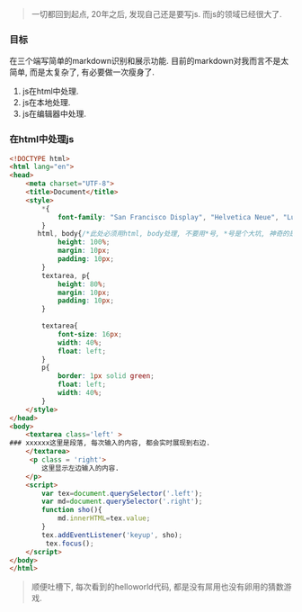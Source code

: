 > 一切都回到起点, 20年之后, 发现自己还是要写js. 而js的领域已经很大了.

### 目标

在三个端写简单的markdown识别和展示功能. 目前的markdown对我而言不是太简单, 而是太复杂了, 有必要做一次瘦身了. 

1. js在html中处理.
2. js在本地处理.
3. js在编辑器中处理.

### 在html中处理js

```html
<!DOCTYPE html>
<html lang="en">
<head>
	<meta charset="UTF-8">
	<title>Document</title>
	<style>
		*{
			font-family: "San Francisco Display", "Helvetica Neue", "Lucida Grande", "noto sans", Helvetica, Arial, sans-serif;
		}
	   html, body{/*此处必须用html, body处理, 不要用*号, *号是个大坑, 神奇的是, 每次都会掉进去*/
			height: 100%; 
			margin: 10px;
			padding: 10px;
		}
		textarea, p{
			height: 80%;
			margin: 10px;
			padding: 10px;	
		}
		
		textarea{
			font-size: 16px;
			width: 40%;
			float: left;
		}
		p{
			border: 1px solid green;
			float: left;
			width: 40%;	
		}
	</style>	
</head>
<body>
	<textarea class='left' >
### xxxxxx这里是段落, 每次输入的内容, 都会实时展现到右边.
	</textarea> 
	 <p class = 'right'>
		这里显示左边输入的内容.
	</p>	
	<script>
		var tex=document.querySelector('.left');
		var md=document.querySelector('.right');
		function sho(){
			md.innerHTML=tex.value;	
		}
	    tex.addEventListener('keyup', sho);
		 tex.focus();
	</script>
</body>
</html>
```

> 顺便吐槽下, 每次看到的helloworld代码, 都是没有屌用也没有卵用的猜数游戏. 